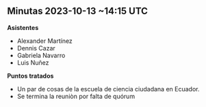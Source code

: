 ## Minutas 2023-10-13 ~14:15 UTC

**Asistentes**

- Alexander Martínez
- Dennis Cazar
- Gabriela Navarro
- Luis Nuñez

**Puntos tratados**

- Un par de cosas de la escuela de ciencia ciudadana en Ecuador. 
- Se termina la reuniòn por falta de quórum

